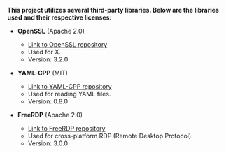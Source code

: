 **This project utilizes several third-party libraries. Below are the libraries used and their respective licenses:**

- **OpenSSL** (Apache 2.0)
    - [Link to OpenSSL repository](https://github.com/openssl/openssl)
    - Used for X.
    - Version: 3.2.0

- **YAML-CPP** (MIT)
    - [Link to YAML-CPP repository](https://github.com/jbeder/yaml-cpp)
    - Used for reading YAML files.
    - Version: 0.8.0

- **FreeRDP** (Apache 2.0)
    - [Link to FreeRDP repository](https://github.com/FreeRDP/FreeRDP)
    - Used for cross-platform RDP (Remote Desktop Protocol).
    - Version: 3.0.0
